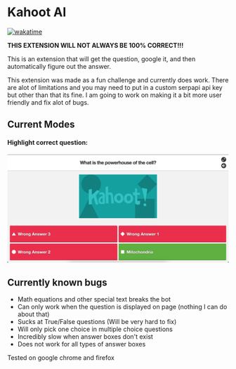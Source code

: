 # Kahoot AI
[![wakatime](https://wakatime.com/badge/user/375c1678-47a7-471d-80d0-99dbd057623b/project/de334e4a-0ad5-4c78-8885-70769ed8899e.svg)](https://wakatime.com/badge/user/375c1678-47a7-471d-80d0-99dbd057623b/project/de334e4a-0ad5-4c78-8885-70769ed8899e)

**THIS EXTENSION WILL NOT ALWAYS BE 100% CORRECT!!!**

This is an extension that will get the question, google it, and then automatically figure out the answer.

This extension was made as a fun challenge and currently does work. There are alot of limitations and you may need to put in a custom serpapi api key but other than that its fine. I am going to work on making it a bit more user friendly and fix alot of bugs.

## Current Modes


#### Highlight correct question:
![Highlight mode](assets/highlight.png)

## Currently known bugs
- Math equations and other special text breaks the bot
- Can only work when the question is displayed on page (nothing I can do about that)
- Sucks at True/False questions (Will be very hard to fix)
- Will only pick one choice in multiple choice questions
- Incredibly slow when answer boxes don't exist
- Does not work for all types of answer boxes

Tested on google chrome and firefox
